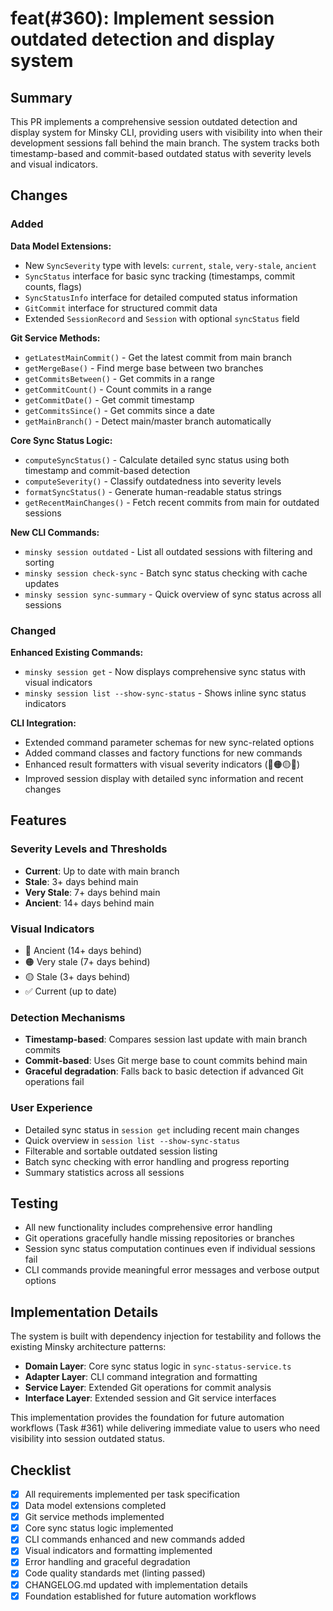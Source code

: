 # feat(#360): Implement session outdated detection and display system

## Summary

This PR implements a comprehensive session outdated detection and display system for Minsky CLI, providing users with visibility into when their development sessions fall behind the main branch. The system tracks both timestamp-based and commit-based outdated status with severity levels and visual indicators.

## Changes

### Added

**Data Model Extensions:**

- New `SyncSeverity` type with levels: `current`, `stale`, `very-stale`, `ancient`
- `SyncStatus` interface for basic sync tracking (timestamps, commit counts, flags)
- `SyncStatusInfo` interface for detailed computed status information
- `GitCommit` interface for structured commit data
- Extended `SessionRecord` and `Session` with optional `syncStatus` field

**Git Service Methods:**

- `getLatestMainCommit()` - Get the latest commit from main branch
- `getMergeBase()` - Find merge base between two branches
- `getCommitsBetween()` - Get commits in a range
- `getCommitCount()` - Count commits in a range
- `getCommitDate()` - Get commit timestamp
- `getCommitsSince()` - Get commits since a date
- `getMainBranch()` - Detect main/master branch automatically

**Core Sync Status Logic:**

- `computeSyncStatus()` - Calculate detailed sync status using both timestamp and commit-based detection
- `computeSeverity()` - Classify outdatedness into severity levels
- `formatSyncStatus()` - Generate human-readable status strings
- `getRecentMainChanges()` - Fetch recent commits from main for outdated sessions

**New CLI Commands:**

- `minsky session outdated` - List all outdated sessions with filtering and sorting
- `minsky session check-sync` - Batch sync status checking with cache updates
- `minsky session sync-summary` - Quick overview of sync status across all sessions

### Changed

**Enhanced Existing Commands:**

- `minsky session get` - Now displays comprehensive sync status with visual indicators
- `minsky session list --show-sync-status` - Shows inline sync status indicators

**CLI Integration:**

- Extended command parameter schemas for new sync-related options
- Added command classes and factory functions for new commands
- Enhanced result formatters with visual severity indicators (🔴🟠🟡✅)
- Improved session display with detailed sync information and recent changes

## Features

### Severity Levels and Thresholds

- **Current**: Up to date with main branch
- **Stale**: 3+ days behind main
- **Very Stale**: 7+ days behind main
- **Ancient**: 14+ days behind main

### Visual Indicators

- 🔴 Ancient (14+ days behind)
- 🟠 Very stale (7+ days behind)
- 🟡 Stale (3+ days behind)
- ✅ Current (up to date)

### Detection Mechanisms

- **Timestamp-based**: Compares session last update with main branch commits
- **Commit-based**: Uses Git merge base to count commits behind main
- **Graceful degradation**: Falls back to basic detection if advanced Git operations fail

### User Experience

- Detailed sync status in `session get` including recent main changes
- Quick overview in `session list --show-sync-status`
- Filterable and sortable outdated session listing
- Batch sync checking with error handling and progress reporting
- Summary statistics across all sessions

## Testing

- All new functionality includes comprehensive error handling
- Git operations gracefully handle missing repositories or branches
- Session sync status computation continues even if individual sessions fail
- CLI commands provide meaningful error messages and verbose output options

## Implementation Details

The system is built with dependency injection for testability and follows the existing Minsky architecture patterns:

- **Domain Layer**: Core sync status logic in `sync-status-service.ts`
- **Adapter Layer**: CLI command integration and formatting
- **Service Layer**: Extended Git operations for commit analysis
- **Interface Layer**: Extended session and Git service interfaces

This implementation provides the foundation for future automation workflows (Task #361) while delivering immediate value to users who need visibility into session outdated status.

## Checklist

- [x] All requirements implemented per task specification
- [x] Data model extensions completed
- [x] Git service methods implemented
- [x] Core sync status logic implemented
- [x] CLI commands enhanced and new commands added
- [x] Visual indicators and formatting implemented
- [x] Error handling and graceful degradation
- [x] Code quality standards met (linting passed)
- [x] CHANGELOG.md updated with implementation details
- [x] Foundation established for future automation workflows
